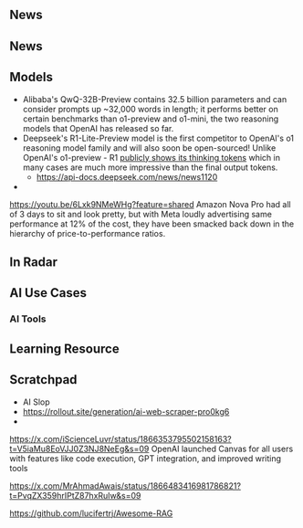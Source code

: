 ## News
## News


## Models
- Alibaba's QwQ-32B-Preview contains 32.5 billion parameters and can consider prompts up ~32,000 words in length; it performs better on certain benchmarks than o1-preview and o1-mini, the two reasoning models that OpenAI has released so far.
- Deepseek's R1-Lite-Preview model is the first competitor to OpenAI's o1 reasoning model family and will also soon be open-sourced! Unlike OpenAI's o1-preview - R1 [publicly shows its thinking tokens](https://chat.deepseek.com/) which in many cases are much more impressive than the final output tokens.
	- https://api-docs.deepseek.com/news/news1120
- 
https://youtu.be/6Lxk9NMeWHg?feature=shared
Amazon Nova Pro had all of 3 days to sit and look pretty, but with Meta loudly advertising same performance at 12% of the cost, they have been smacked back down in the hierarchy of price-to-performance ratios.



## In Radar


## AI Use Cases


### AI Tools



## Learning Resource


## Scratchpad


- AI Slop
- https://rollout.site/generation/ai-web-scraper-pro0kg6
- 

https://x.com/iScienceLuvr/status/1866353795502158163?t=V5iaMu8EoVJJ0Z3NJ8NeEg&s=09
OpenAI launched Canvas for all users with features like code execution, GPT integration, and improved writing tools

https://x.com/MrAhmadAwais/status/1866483416981786821?t=PvqZX359hrIPtZ87hxRuIw&s=09

https://github.com/lucifertrj/Awesome-RAG
